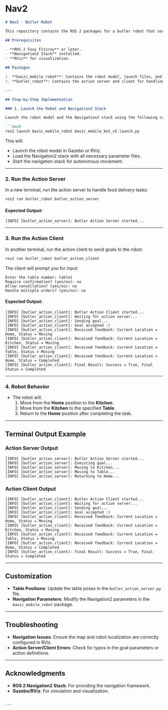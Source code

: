 # Nav2

```markdown
# Nav2 - Butler Robot

This repository contains the ROS 2 packages for a butler robot that uses the Navigation2 stack to handle food delivery tasks. The robot can move between the kitchen, tables, and home position based on user input.

## Prerequisites

- **ROS 2 Foxy Fitzroy** or later.
- **Navigation2 Stack** installed.
- **RViz** for visualization.

## Packages

1. **basic_mobile_robot**: Contains the robot model, launch files, and configuration for the Navigation2 stack.
2. **butler_robot**: Contains the action server and client for handling food delivery tasks.

---

## Step-by-Step Implementation

### 1. Launch the Robot and Navigation2 Stack

Launch the robot model and the Navigation2 stack using the following command:

```bash
ros2 launch basic_mobile_robot basic_mobile_bot_v5.launch.py
```

This will:
- Launch the robot model in Gazebo or RViz.
- Load the Navigation2 stack with all necessary parameter files.
- Start the navigation stack for autonomous movement.

---

### 2. Run the Action Server

In a new terminal, run the action server to handle food delivery tasks:

```bash
ros2 run butler_robot butler_action_server
```

#### Expected Output:
```
[INFO] [butler_action_server]: Butler Action Server started...
```

---

### 3. Run the Action Client

In another terminal, run the action client to send goals to the robot:

```bash
ros2 run butler_robot butler_action_client
```

The client will prompt you for input:
```
Enter the table number: table1
Require confirmation? (yes/no): no
Allow cancellation? (yes/no): no
Handle multiple orders? (yes/no): no
```

#### Expected Output:
```
[INFO] [butler_action_client]: Butler Action Client started...
[INFO] [butler_action_client]: Waiting for action server...
[INFO] [butler_action_client]: Sending goal...
[INFO] [butler_action_client]: Goal accepted :)
[INFO] [butler_action_client]: Received feedback: Current Location = Home, Status = Moving
[INFO] [butler_action_client]: Received feedback: Current Location = Kitchen, Status = Moving
[INFO] [butler_action_client]: Received feedback: Current Location = Table, Status = Moving
[INFO] [butler_action_client]: Received feedback: Current Location = Home, Status = Completed
[INFO] [butler_action_client]: Final Result: Success = True, Final Status = Completed
```

---

### 4. Robot Behavior

- The robot will:
  1. Move from the **Home** position to the **Kitchen**.
  2. Move from the **Kitchen** to the specified **Table**.
  3. Return to the **Home** position after completing the task.

---

## Terminal Output Example

### Action Server Output
```
[INFO] [butler_action_server]: Butler Action Server started...
[INFO] [butler_action_server]: Executing goal...
[INFO] [butler_action_server]: Moving to Kitchen...
[INFO] [butler_action_server]: Moving to Table...
[INFO] [butler_action_server]: Returning to Home...
```

### Action Client Output
```
[INFO] [butler_action_client]: Butler Action Client started...
[INFO] [butler_action_client]: Waiting for action server...
[INFO] [butler_action_client]: Sending goal...
[INFO] [butler_action_client]: Goal accepted :)
[INFO] [butler_action_client]: Received feedback: Current Location = Home, Status = Moving
[INFO] [butler_action_client]: Received feedback: Current Location = Kitchen, Status = Moving
[INFO] [butler_action_client]: Received feedback: Current Location = Table, Status = Moving
[INFO] [butler_action_client]: Received feedback: Current Location = Home, Status = Completed
[INFO] [butler_action_client]: Final Result: Success = True, Final Status = Completed
```

---

## Customization

- **Table Positions**: Update the table poses in the `butler_action_server.py` file.
- **Navigation Parameters**: Modify the Navigation2 parameters in the `basic_mobile_robot` package.

---

## Troubleshooting

- **Navigation Issues**: Ensure the map and robot localization are correctly configured in RViz.
- **Action Server/Client Errors**: Check for typos in the goal parameters or action definitions.

---

## Acknowledgments

- **ROS 2 Navigation2 Stack**: For providing the navigation framework.
- **Gazebo/RViz**: For simulation and visualization.
```

---

